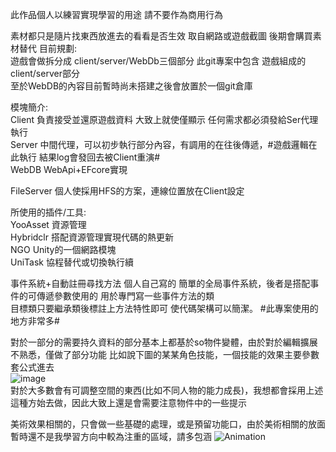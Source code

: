 此作品個人以練習實現學習的用途 請不要作為商用行為

素材都只是隨片找東西放進去的看看是否生效  取自網路或遊戲截圖  後期會購買素材替代
目前規劃:   
遊戲會做拆分成 client/server/WebDb三個部分 此git專案中包含  遊戲組成的client/server部分  
至於WebDB的內容目前暫時尚未搭建之後會放置於一個git倉庫  

模塊簡介:  
Client    負責接受並還原遊戲資料 大致上就使僅顯示 任何需求都必須發給Ser代理執行  
Server    中間代理，可以初步執行部分內容，有調用的在往後傳遞，#遊戲邏輯在此執行 結果log會發回去被Client重演#  
WebDB     WebApi+EFcore實現  

FileServer 個人使採用HFS的方案，連線位置放在Client設定

所使用的插件/工具:  
YooAsset   資源管理  
Hybridclr  搭配資源管理實現代碼的熱更新  
NGO        Unity的一個網路模塊  
UniTask    協程替代或切換執行續  



事件系統+自動註冊尋找方法 
    個人自己寫的 簡單的全局事件系統，後者是搭配事件的可傳遞參數使用的 用於專門寫一些事件方法的類  
    目標類只要繼承類後標註上方法特性即可  使代碼架構可以簡潔。 #此專案使用的地方非常多#  
    
對於一部分的需要持久資料的部分基本上都基於so物件變體，由於對於編輯擴展不熟悉，僅做了部分功能
比如說下圖的某某角色技能，一個技能的效果主要參數套公式進去  
![image](https://github.com/user-attachments/assets/12d7c833-519a-4f23-9a61-8e263e6669a0)   
對於大多數會有可調整空間的東西(比如不同人物的能力成長)，我想都會採用上述這種方始去做，因此大致上還是會需要注意物件中的一些提示  

美術效果相關的，只會做一些基礎的處理，或是預留功能口，由於美術相關的放面暫時還不是我學習方向中較為注重的區域，請多包涵
![Animation](https://github.com/user-attachments/assets/c79109fe-f751-41ae-97eb-955264a5d083)






